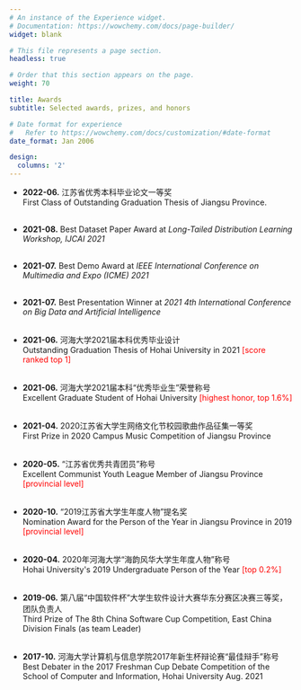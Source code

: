 ```yaml
---
# An instance of the Experience widget.
# Documentation: https://wowchemy.com/docs/page-builder/
widget: blank

# This file represents a page section.
headless: true

# Order that this section appears on the page.
weight: 70

title: Awards 
subtitle: Selected awards, prizes, and honors

# Date format for experience
#   Refer to https://wowchemy.com/docs/customization/#date-format
date_format: Jan 2006

design:
  columns: '2'
---
```



- **2022-06.**	江苏省优秀本科毕业论文一等奖 
  <br /> First Class of Outstanding Graduation Thesis of Jiangsu Province.
  <br /><br />

- **2021-08.**	Best Dataset Paper Award at _Long-Tailed Distribution Learning Workshop, IJCAI 2021_
  <br /><br />

- **2021-07.**	Best Demo Award at _IEEE International Conference on Multimedia and Expo (ICME) 2021_
  <br /><br />

- **2021-07.**	Best Presentation Winner at _2021 4th International Conference on Big Data and Artificial Intelligence_
  <br /><br />

- **2021-06.**	河海大学2021届本科优秀毕业设计 
  <br /> Outstanding Graduation Thesis of Hohai University in 2021 <font color='red'>[score ranked top 1]</font>
  <br /><br />

- **2021-06.** 河海大学2021届本科“优秀毕业生”荣誉称号 
  <br /> 	Excellent Graduate Student of Hohai University <font color='red'>[highest honor, top 1.6%]</font>
  <br /><br />

- **2021-04.** 2020江苏省大学生网络文化节校园歌曲作品征集一等奖 
  <br /> 	First Prize in 2020 Campus Music Competition of Jiangsu Province
  <br /><br />

- **2020-05.**	“江苏省优秀共青团员”称号 
  <br /> Excellent Communist Youth League Member of Jiangsu Province <font color='red'>[provincial level]</font>
  <br /><br />

- **2020-10.**	“2019江苏省大学生年度人物”提名奖 
  <br /> Nomination Award for the Person of the Year in Jiangsu Province in 2019 <font color='red'>[provincial level]</font>
  <br /><br />

- **2020-04.**	2020年河海大学“海韵风华大学生年度人物”称号 
  <br /> Hohai University's 2019 Undergraduate Person of the Year <font color='red'>[top 0.2%]</font>
  <br /><br />

- **2019-06.**	第八届“中国软件杯”大学生软件设计大赛华东分赛区决赛三等奖，团队负责人 
  <br /> Third Prize of The 8th China Software Cup Competition, East China Division Finals (as team Leader)
  <br /><br />

- **2017-10.**	河海大学计算机与信息学院2017年新生杯辩论赛“最佳辩手”称号 
  <br /> Best Debater in the 2017 Freshman Cup Debate Competition of the School of Computer and Information, Hohai University	Aug. 2021
  <br /><br />









